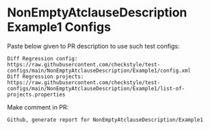 # NonEmptyAtclauseDescription Example1 Configs
Paste below given to PR description to use such test configs:
```
Diff Regression config: https://raw.githubusercontent.com/checkstyle/test-configs/main/NonEmptyAtclauseDescription/Example1/config.xml
Diff Regression projects: https://raw.githubusercontent.com/checkstyle/test-configs/main/NonEmptyAtclauseDescription/Example1/list-of-projects.properties
```
Make comment in PR:
```
Github, generate report for NonEmptyAtclauseDescription/Example1
```

